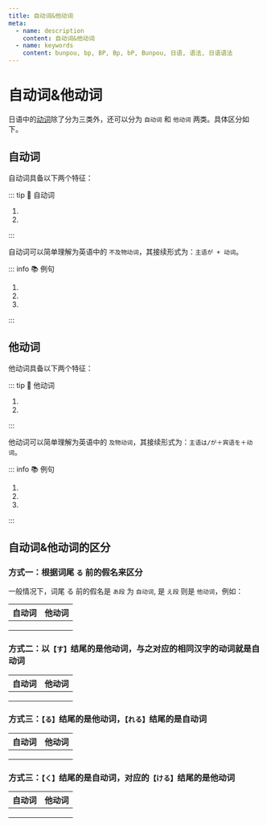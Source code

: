 ```yaml
---
title: 自动词&他动词
meta:
  - name: description
    content: 自动词&他动词
  - name: keywords
    content: bunpou, bp, BP, Bp, bP, Bunpou, 日语, 语法, 日语语法
---
```


# 自动词&他动词

日语中的[动词](../verb.md)除了分为三类外，还可以分为 `自动词` 和 `他动词` 两类。具体区分如下。

## 自动词

自动词具备以下两个特征：

::: tip :bookmark: 自动词

1. <grammer-content sentence="动词**本身**能够**完整的**表达**主语或主题**的某种动作或者状态；" />
2. <grammer-content sentence="**没有宾语**，**不是人为**进行动作。描述**客观现象**。" />

:::

自动词可以简单理解为英语中的 `不及物动词`，其接续形式为：`主语が + 动词`。

::: info :books: 例句

1. <grammer-content id='term-1-5-2-0' sentence="[雨/あね]が[降/ふ]ります。" trans="下雨 (自然现象)。" />
2. <grammer-content id='term-1-5-2-1' sentence="[先生/せんせい]はたまに[怒/おこ]ります。" trans="老师非常生气。" />
3. <grammer-content id='term-1-5-2-2' sentence="[授業/じゅぎょう][中/ちゅう]に[携帯/けいたい][電話/でんわ]が[鳴/な]ります。" trans="上课的时候电话响了。" />

:::

## 他动词

他动词具备以下两个特征：

::: tip :bookmark: 他动词

1. <grammer-content sentence="需要**借助宾语**才能**完整表达主语**的某种**动作**；" />
2. <grammer-content sentence="主语用**は/が**提示，**宾语**和**他动词**之间一般用**【を】**连接。" />

:::

他动词可以简单理解为英语中的 `及物动词`，其接续形式为：`主语は/が＋宾语を＋动词`。

::: info :books: 例句

1. <grammer-content id='term-1-5-2-3' sentence="[李/り]さんはリンゴを[食/た]べました。" trans="小李吃了苹果。" />
2. <grammer-content id='term-1-5-2-4' sentence="[私/わたし]もよく[海外/かいがい]のニュースを[読/よ]みます。" trans="我也经常看海外的新闻。" />
3. <grammer-content id='term-1-5-2-5' sentence="[李/り]さんはこのアプリを[使/つか]います。" trans="小李用这个软件。" />

:::

## 自动词&他动词的区分

### 方式一：根据词尾 `る` 前的假名来区分

一般情况下，词尾 る 前的假名是 `あ段` 为 `自动词`, 是 `え段` 则是 `他动词`，例如：

| 自动词 | 他动词 |
| :-----------: | :-----------: |
| <grammer-content sentence="[始/はじ]**ま**る" />     | <grammer-content sentence="[始/はじ]**め**る" />      |
| <grammer-content sentence="[温/あたた]**ま**る" />     | <grammer-content sentence="[温/あたた]**め**る" />      |
| <grammer-content sentence="[開/はだ]**か**る" />     | <grammer-content sentence="[開/はだ]**け**る" />      |

### 方式二：以`【す】`结尾的是他动词，与之对应的相同汉字的动词就是自动词

| 自动词 | 他动词 |
| :-----------: | :-----------: |
| <grammer-content sentence="[消/き]える" />     | <grammer-content sentence="[消/け]**す**" />      |
| <grammer-content sentence="なくなる" />     | <grammer-content sentence="なく**す**" />      |
| <grammer-content sentence="なおる" />     | <grammer-content sentence="なお**す**" />      |

### 方式三：`【る】`结尾的是他动词，`【れる】`结尾的是自动词

| 自动词 | 他动词 |
| :-----------: | :-----------: |
| <grammer-content sentence="[切/き]**れる**" />     | <grammer-content sentence="[切/き]**る**" />      |
| <grammer-content sentence="[売/う]**れる**" />     | <grammer-content sentence="[売/う]**る**" />      |
| <grammer-content sentence="[折/お]**れる**" />     | <grammer-content sentence="[折/お]**る**" />      |

### 方式三：`【く】`结尾的是自动词，对应的`【ける】`结尾的是他动词

| 自动词 | 他动词 |
| :-----------: | :-----------: |
| <grammer-content sentence="[開/ひ]ら**く**" />     | <grammer-content sentence="[開/あ]**ける**" />      |
| <grammer-content sentence="つ**く**" />     | <grammer-content sentence="つ**ける**" />      |
| <grammer-content sentence="[続/つづ]**く**" />     | <grammer-content sentence="[続/つづ]**ける**" />      |
